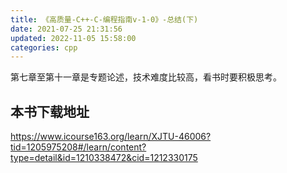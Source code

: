 ```yaml
---
title: 《高质量-C++-C-编程指南v-1-0》-总结(下)
date: 2021-07-25 21:31:56
updated: 2022-11-05 15:58:00
categories: cpp
---
```


第七章至第十一章是专题论述，技术难度比较高，看书时要积极思考。

## 本书下载地址

<https://www.icourse163.org/learn/XJTU-46006?tid=1205975208#/learn/content?type=detail&id=1210338472&cid=1212330175>
